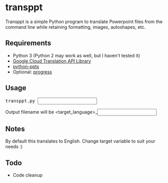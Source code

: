# transppt
Transppt is a simple Python program to translate Powerpoint files from the command line while retaining formatting, images, autoshapes, etc.

## Requirements

* Python 3 (Python 2 may work as well, but I haven't tested it)
* [Google Cloud Translation API Library](https://cloud.google.com/translate/docs/reference/libraries#client-libraries-install-python)
* [python-pptx](https://pypi.python.org/pypi/python-pptx)
* Optional: [progress](https://pypi.python.org/pypi/progress)

## Usage
<pre>transppt.py <input filename></pre>

Output filename will be <target_language>_<input filename>

## Notes
By default this translates to English. Change target variable to suit your needs :)

## Todo

* Code cleanup
